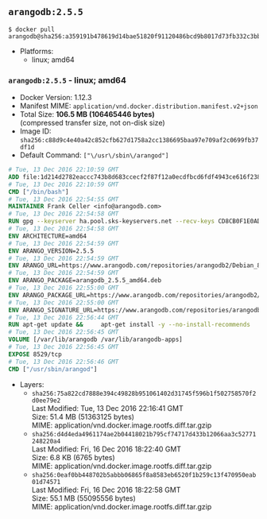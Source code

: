 ## `arangodb:2.5.5`

```console
$ docker pull arangodb@sha256:a359191b478619d14bae51820f91120486bcd9b8017d73fb332c3bb4b66c2ac6
```

-	Platforms:
	-	linux; amd64

### `arangodb:2.5.5` - linux; amd64

-	Docker Version: 1.12.3
-	Manifest MIME: `application/vnd.docker.distribution.manifest.v2+json`
-	Total Size: **106.5 MB (106465446 bytes)**  
	(compressed transfer size, not on-disk size)
-	Image ID: `sha256:c88d9c4e40a42c852cfb627d1758a2cc1386695baa97e709af2c0699fb37df1d`
-	Default Command: `["\/usr\/sbin\/arangod"]`

```dockerfile
# Tue, 13 Dec 2016 22:10:59 GMT
ADD file:1d214d2782eaccc743b8d683ccecf2f87f12a0ecdfbcd6fdf4943ce616f23870 in / 
# Tue, 13 Dec 2016 22:10:59 GMT
CMD ["/bin/bash"]
# Tue, 13 Dec 2016 22:54:55 GMT
MAINTAINER Frank Celler <info@arangodb.com>
# Tue, 13 Dec 2016 22:54:58 GMT
RUN gpg --keyserver ha.pool.sks-keyservers.net --recv-keys CD8CB0F1E0AD5B52E93F41E7EA93F5E56E751E9B
# Tue, 13 Dec 2016 22:54:58 GMT
ENV ARCHITECTURE=amd64
# Tue, 13 Dec 2016 22:54:59 GMT
ENV ARANGO_VERSION=2.5.5
# Tue, 13 Dec 2016 22:54:59 GMT
ENV ARANGO_URL=https://www.arangodb.com/repositories/arangodb2/Debian_8.0
# Tue, 13 Dec 2016 22:54:59 GMT
ENV ARANGO_PACKAGE=arangodb_2.5.5_amd64.deb
# Tue, 13 Dec 2016 22:55:00 GMT
ENV ARANGO_PACKAGE_URL=https://www.arangodb.com/repositories/arangodb2/Debian_8.0/amd64/arangodb_2.5.5_amd64.deb
# Tue, 13 Dec 2016 22:55:00 GMT
ENV ARANGO_SIGNATURE_URL=https://www.arangodb.com/repositories/arangodb2/Debian_8.0/amd64/arangodb_2.5.5_amd64.deb.asc
# Tue, 13 Dec 2016 22:56:44 GMT
RUN apt-get update &&     apt-get install -y --no-install-recommends         ca-certificates         wget     &&     rm -rf /var/lib/apt/lists/* &&     wget ${ARANGO_SIGNATURE_URL} &&           wget ${ARANGO_PACKAGE_URL} &&             gpg --verify ${ARANGO_PACKAGE}.asc &&     dpkg -i ${ARANGO_PACKAGE} &&     sed -ri         -e 's!127\.0\.0\.1!0.0.0.0!g'         -e 's!^(file\s*=).*!\1 -!'         /etc/arangodb/arangod.conf     &&     apt-get purge -y --auto-remove ca-certificates wget &&     rm -f ${ARANGO_PACKAGE}*
# Tue, 13 Dec 2016 22:56:45 GMT
VOLUME [/var/lib/arangodb /var/lib/arangodb-apps]
# Tue, 13 Dec 2016 22:56:45 GMT
EXPOSE 8529/tcp
# Tue, 13 Dec 2016 22:56:46 GMT
CMD ["/usr/sbin/arangod"]
```

-	Layers:
	-	`sha256:75a822cd7888e394c49828b951061402d31745f596b1f502758570f2d0ee79e2`  
		Last Modified: Tue, 13 Dec 2016 22:16:41 GMT  
		Size: 51.4 MB (51363125 bytes)  
		MIME: application/vnd.docker.image.rootfs.diff.tar.gzip
	-	`sha256:d4d4eda4961174ae2b04418021b795cf74717d433b12066aa3c52771248220a4`  
		Last Modified: Fri, 16 Dec 2016 18:22:40 GMT  
		Size: 6.8 KB (6765 bytes)  
		MIME: application/vnd.docker.image.rootfs.diff.tar.gzip
	-	`sha256:0eaf0bb448702b5abbb06865f8a8583eb6520f1b259c13f470950eab01d74571`  
		Last Modified: Fri, 16 Dec 2016 18:22:58 GMT  
		Size: 55.1 MB (55095556 bytes)  
		MIME: application/vnd.docker.image.rootfs.diff.tar.gzip
